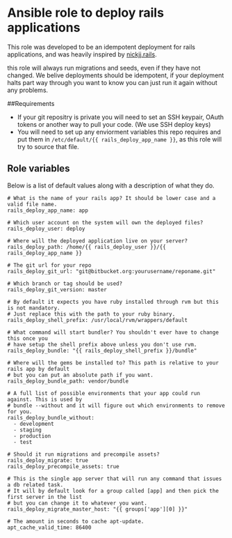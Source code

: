 # Ansible role to deploy rails applications

This role was developed to be an idempotent deployment for rails applications, and was heavily inspired by [nickjj.rails](https://github.com/nickjj/ansible-rails).

this role will always run migrations and seeds, even if they have not changed. We belive deployments should be idempotent, if your deployment halts part way through you want to know you can just run it again without any problems.

##Requirements

- If your git repositry is private you will need to set an SSH keypair, OAuth tokens or another way to pull your code. (We use SSH deploy keys)
- You will need to set up any enviorment variables this repo requires and put them in `/etc/default/{{ rails_deploy_app_name }}`, as this role will try to source that file.


## Role variables

Below is a list of default values along with a description of what they do.

```
# What is the name of your rails app? It should be lower case and a valid file name.
rails_deploy_app_name: app

# Which user account on the system will own the deployed files?
rails_deploy_user: deploy

# Where will the deployed application live on your server?
rails_deploy_path: /home/{{ rails_deploy_user }}/{{ rails_deploy_app_name }}

# The git url for your repo
rails_deploy_git_url: "git@bitbucket.org:yourusername/reponame.git"

# Which branch or tag should be used?
rails_deploy_git_version: master

# By default it expects you have ruby installed through rvm but this is not mandatory.
# Just replace this with the path to your ruby binary.
rails_deploy_shell_prefix: /usr/local/rvm/wrappers/default

# What command will start bundler? You shouldn't ever have to change this once you
# have setup the shell prefix above unless you don't use rvm.
rails_deploy_bundle: "{{ rails_deploy_shell_prefix }}/bundle"

# Where will the gems be installed to? This path is relative to your rails app by default
# but you can put an absolute path if you want.
rails_deploy_bundle_path: vendor/bundle

# A full list of possible environments that your app could run against. This is used by
# bundle --without and it will figure out which environments to remove for you.
rails_deploy_bundle_without:
  - development
  - staging
  - production
  - test

# Should it run migrations and precompile assets?
rails_deploy_migrate: true
rails_deploy_precompile_assets: true

# This is the single app server that will run any command that issues a db related task.
# It will by default look for a group called [app] and then pick the first server in the list
# but you can change it to whatever you want.
rails_deploy_migrate_master_host: "{{ groups['app'][0] }}"

# The amount in seconds to cache apt-update.
apt_cache_valid_time: 86400
```
